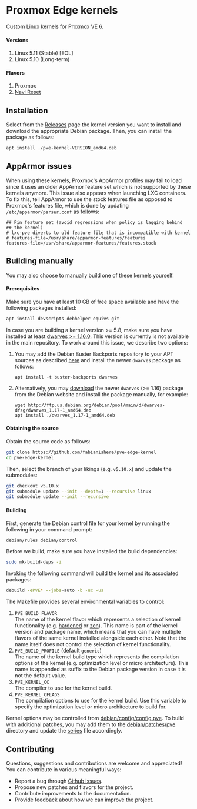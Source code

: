 # Proxmox Edge kernels
Custom Linux kernels for Proxmox VE 6.

#### Versions
1. Linux 5.11 (Stable) [EOL]
1. Linux 5.10 (Long-term)

#### Flavors
1. Proxmox
2. [Navi Reset](https://github.com/fabianishere/pve-edge-kernel/issues/5)

## Installation
Select from the [Releases](https://github.com/fabianishere/pve-edge-kernel/releases)
page the kernel version you want to install and download the appropriate Debian package. 
Then, you can install the package as follows:

```sh
apt install ./pve-kernel-VERSION_amd64.deb
```

## AppArmor issues
When using these kernels, Proxmox's AppArmor profiles may fail to load since it
uses an older AppArmor feature set  which is not supported by these kernels anymore. 
This issue also appears when launching LXC containers.
To fix this, tell AppArmor to use the stock features file as opposed to 
Proxmox's features file, which is done by updating `/etc/apparmor/parser.conf` as follows:

```
## Pin feature set (avoid regressions when policy is lagging behind
## the kernel)
# lxc-pve diverts to old feature file that is incompatible with kernel
# features-file=/usr/share/apparmor-features/features
features-file=/usr/share/apparmor-features/features.stock
```

## Building manually
You may also choose to manually build one of these kernels yourself.

#### Prerequisites
Make sure you have at least 10 GB of free space available and have the following
packages installed:

```bash
apt install devscripts debhelper equivs git
```
In case you are building a kernel version >= 5.8, make sure you have installed
at least [dwarves >= 1.16.0](https://packages.debian.org/bullseye/dwarves).
This version is currently is not available in the main repository.
To work around this issue, we describe two options:

1. You may add the Debian Buster Backports repository to your APT sources as described
   [here](https://backports.debian.org/Instructions/) and install the
   newer `dwarves` package as follows:
   ```shell
   apt install -t buster-backports dwarves
   ```
2. Alternatively, you may [download](https://packages.debian.org/bullseye/dwarves)
   the newer `dwarves` (>= 1.16) package from the Debian website and install the
   package manually, for example:
   ```shell
   wget http://ftp.us.debian.org/debian/pool/main/d/dwarves-dfsg/dwarves_1.17-1_amd64.deb
   apt install ./dwarves_1.17-1_amd64.deb
   ```

#### Obtaining the source
Obtain the source code as follows:
```bash
git clone https://github.com/fabianishere/pve-edge-kernel
cd pve-edge-kernel
```
Then, select the branch of your likings (e.g. `v5.10.x`) and update the submodules:
```bash
git checkout v5.10.x
git submodule update --init --depth=1 --recursive linux
git submodule update --init --recursive
```

#### Building
First, generate the Debian control file for your kernel by running the following
in your command prompt:
```bash
debian/rules debian/control
```
Before we build, make sure you have installed the build dependencies:
```bash
sudo mk-build-deps -i
```
Invoking the following command will build the kernel and its associated packages:
```bash
debuild -ePVE* --jobs=auto -b -uc -us
```
The Makefile provides several environmental variables to control:

1. `PVE_BUILD_FLAVOR`  
   The name of the kernel flavor which represents a selection of kernel
   functionality (e.g. [hardened](https://github.com/anthraxx/linux-hardened) or [zen](https://github.com/zen-kernel/zen-kernel)).
   This name is part of the kernel version and package name, which means that you
   can have multiple flavors of the same kernel installed alongside each other.
   Note that the name itself does not control the selection of kernel functionality.
2. `PVE_BUILD_PROFILE` (default `generic`)  
   The name of the kernel build type which represents the compilation options of
   the kernel (e.g. optimization level or micro architecture).
   This name is appended as suffix to the Debian package version in case it is not
   the default value.
3. `PVE_KERNEL_CC`  
   The compiler to use for the kernel build.
4. `PVE_KERNEL_CFLAGS`  
   The compilation options to use for the kernel build. Use this variable to specify
   the optimization level or micro architecture to build for.

Kernel options may be controlled from [debian/config/config.pve](debian/config/config.pve). To build with
additional patches, you may add them to the [debian/patches/pve](debian/patches/pve) directory
and update the [series](debian/patches/series.linux) file accordingly.

## Contributing
Questions, suggestions and contributions are welcome and appreciated!
You can contribute in various meaningful ways:

* Report a bug through [Github issues](https://github.com/fabianishere/pve-edge-kernel/issues).
* Propose new patches and flavors for the project.
* Contribute improvements to the documentation.
* Provide feedback about how we can improve the project.

